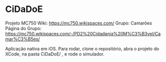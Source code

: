 ﻿CiDaDoE
=======

Projeto MC750
Wiki: https://mc750.wikispaces.com/
Grupo: Camarões
Página do Grupo: https://mc750.wikispaces.com/-/PD2%20Cidadania%20M%C3%B3vel/Camar%C3%B5es/

Aplicação nativa em iOS. Para rodar, clone o repositório, abra o projeto do XCode, na pasta CiDaDoE/ , e rode o simulador.

